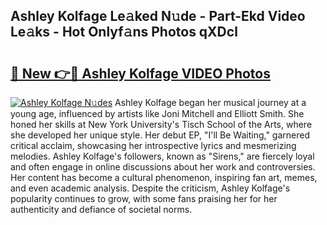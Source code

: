 ## Ashley Kolfage Le𝚊ked N𝚞de - Part-Ekd Video Le𝚊ks - Hot Onlyf𝚊ns Photos qXDcl

# <h2><a href="http://ac38196.deff.icu/?id=Ashley+Kolfage">🔗 New 👉🔴 Ashley Kolfage VIDEO Photos</a></h2>

[![Ashley Kolfage N𝚞des](https://i.imgur.com/rIISA9y.gif)](http://ac38196.deff.icu/?id=Ashley+Kolfage)
Ashley Kolfage began her musical journey at a young age, influenced by artists like Joni Mitchell and Elliott Smith. She honed her skills at New York University's Tisch School of the Arts, where she developed her unique style. Her debut EP, "I'll Be Waiting," garnered critical acclaim, showcasing her introspective lyrics and mesmerizing melodies. Ashley Kolfage's followers, known as "Sirens," are fiercely loyal and often engage in online discussions about her work and controversies. Her content has become a cultural phenomenon, inspiring fan art, memes, and even academic analysis. Despite the criticism, Ashley Kolfage's popularity continues to grow, with some fans praising her for her authenticity and defiance of societal norms.
